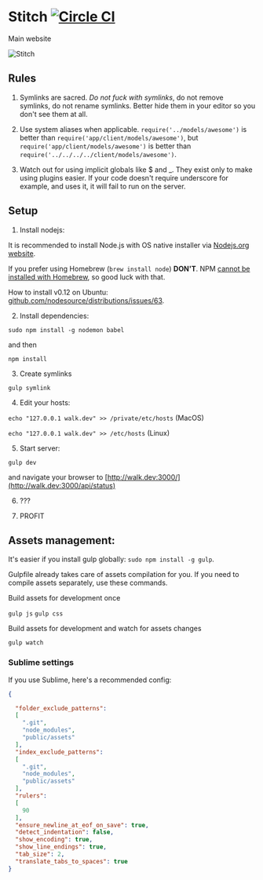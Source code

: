 # Stitch [![Circle CI](https://circleci.com/gh/walkapp/stitch.svg?style=shield&circle-token=1fe4e2c41e68c061400fcc5d18e93281e478eb53)](https://circleci.com/gh/walkapp/stitch)

Main website

![Stitch](http://i.imgur.com/HBlNjlU.jpg)

## Rules
1. Symlinks are sacred. _Do not fuck with symlinks_, do not remove symlinks, do not rename symlinks. Better hide them in your editor so you don't see them at all.

2. Use system aliases when applicable. `require('../models/awesome')` is better than `require('app/client/models/awesome')`, but `require('app/client/models/awesome')` is better than `require('../../../../client/models/awesome')`.

3. Watch out for using implicit globals like $ and _. They exist only to make using plugins easier. If your code doesn't require underscore for example, and uses it, it will fail to run on the server.

## Setup

1. Install nodejs:

  It is recommended to install Node.js with OS native installer via [Nodejs.org website](http://nodejs.org/download/).

  If you prefer using Homebrew (`brew install node`) **DON'T**. NPM [cannot be installed with Homebrew](https://github.com/npm/npm/wiki/Installing-npm-with-Homebrew-on-OS%C2%A0X), so good luck with that.

  How to install v0.12 on Ubuntu: [github.com/nodesource/distributions/issues/63](https://github.com/nodesource/distributions/issues/63#issuecomment-74580073).

2. Install dependencies:

  `sudo npm install -g nodemon babel`

  and then

  `npm install`

3. Create symlinks

  `gulp symlink`

4. Edit your hosts:

  `echo "127.0.0.1 walk.dev" >> /private/etc/hosts` (MacOS)

  `echo "127.0.0.1 walk.dev" >> /etc/hosts` (Linux)

5. Start server:

  `gulp dev`

  and navigate your browser to [http://walk.dev:3000/](http://walk.dev:3000/api/status)

6. ???

7. PROFIT


## Assets management:

It's easier if you install gulp globally: `sudo npm install -g gulp`.

Gulpfile already takes care of assets compilation for you. If you need to compile assets separately, use these commands.

Build assets for development once

`gulp js` `gulp css`

Build assets for development and watch for assets changes

`gulp watch`

### Sublime settings
If you use Sublime, here's a recommended config:
```json
{

  "folder_exclude_patterns":
  [
    ".git",
    "node_modules",
    "public/assets"
  ],
  "index_exclude_patterns":
  [
    ".git",
    "node_modules",
    "public/assets"
  ],
  "rulers":
  [
    90
  ],
  "ensure_newline_at_eof_on_save": true,
  "detect_indentation": false,
  "show_encoding": true,
  "show_line_endings": true,
  "tab_size": 2,
  "translate_tabs_to_spaces": true
}
```
